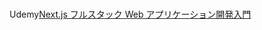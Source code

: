 #

Udemy[Next.js フルスタック Web アプリケーション開発入門](https://defidejp.udemy.com/course/nextjs-fullstack/learn/lecture/42377730)
